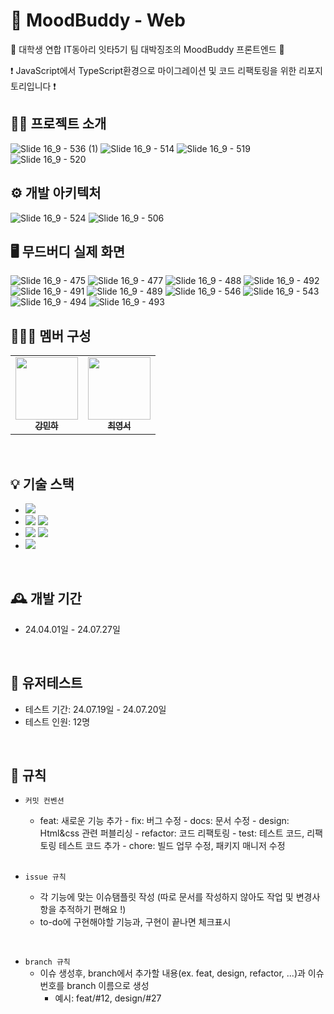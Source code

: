 # 📔 MoodBuddy - Web
🦫 대학생 연합 IT동아리 잇타5기 팀 대박징조의 MoodBuddy 프론트엔드 🦫<br>

❗️ JavaScript에서 TypeScript환경으로 마이그레이션 및 코드 리팩토링을 위한 리포지토리입니다 ❗️

## 👨‍💻 프로젝트 소개
![Slide 16_9 - 536 (1)](https://github.com/user-attachments/assets/61b83563-2496-4d61-aa91-29e4392e656f)
![Slide 16_9 - 514](https://github.com/user-attachments/assets/5c030d7a-882c-4ad2-af45-4086d8b97561)
![Slide 16_9 - 519](https://github.com/user-attachments/assets/dc002fed-dc2c-4511-816c-e321090d119d)
![Slide 16_9 - 520](https://github.com/user-attachments/assets/26d15186-8bcf-4c3a-91a8-b3cd98b69e89)
<br>

## ⚙️ 개발 아키텍처
![Slide 16_9 - 524](https://github.com/user-attachments/assets/13de24d9-5fd4-43c7-a5da-e324f6b4d867)
![Slide 16_9 - 506](https://github.com/user-attachments/assets/dc521e90-b4fd-4cd2-94e2-1e2d2a93dbbb)
<br>

## 🖥️ 무드버디 실제 화면
![Slide 16_9 - 475](https://github.com/user-attachments/assets/8db0dbf0-0c61-420b-9bb1-497f80b802dc)
![Slide 16_9 - 477](https://github.com/user-attachments/assets/fe4a279c-d872-48eb-ab29-2de2627d7631)
![Slide 16_9 - 488](https://github.com/user-attachments/assets/1d4a8bdc-5dc6-4015-861a-9f135cf07273)
![Slide 16_9 - 492](https://github.com/user-attachments/assets/b91aeb51-91fe-4059-a2ca-01e257a7f166)
![Slide 16_9 - 491](https://github.com/user-attachments/assets/3ec5da46-63de-4b67-99a3-aea10dd2477f)
![Slide 16_9 - 489](https://github.com/user-attachments/assets/7e1354f8-dbb5-47f8-925a-f3e44304e068)
![Slide 16_9 - 546](https://github.com/user-attachments/assets/73ad1b66-6ce5-4dc1-b5fd-f6b69f26f562)
![Slide 16_9 - 543](https://github.com/user-attachments/assets/9e3b67a0-2eee-443f-ad79-c42af3acaad7)
![Slide 16_9 - 494](https://github.com/user-attachments/assets/3d6159c0-b8f8-4f61-a8cf-dea0c27aa423)
![Slide 16_9 - 493](https://github.com/user-attachments/assets/5ecc9021-4309-44a1-bf54-f585b7707b3d)
<br>

## 🧑‍🤝‍🧑 멤버 구성
<table>
  <tr>
    <td align="center">
      <a href="https://github.com/m2na7">
        <img src="https://avatars.githubusercontent.com/u/118591632?v=4" width="100"><br>
        <sub><b>강민하</b></sub>
      </a>
    </td>
    <td align="center">
      <a href="https://github.com/YoungseoChoi23">
        <img src="https://avatars.githubusercontent.com/u/134666006?v=4" width="100"><br>
        <sub><b>최영서</b></sub>
      </a>
    </td>
  </tr>
</table>
<br>

## 💡 기술 스택
- <img src="https://img.shields.io/badge/React-61DAFB?style=flat-square&logo=React&logoColor=white"/>
- <img src="https://img.shields.io/badge/Vite-646CFF?style=flat-square&logo=Vite&logoColor=white"/> <img src="https://img.shields.io/badge/Yarn-2C8EBB?style=flat-square&logo=Yarn&logoColor=white"/>
- <img src="https://img.shields.io/badge/React Query-FF4154?style=flat-square&logo=React Query&logoColor=white"/>  <img src="https://img.shields.io/badge/Zustand-D2B48C?style=flat-square&logo=React Query&logoColor=white"/>
- <img src="https://img.shields.io/badge/Tailwind CSS-06B6D4?style=flat-square&logo=Tailwind CSS&logoColor=white"/>
<br>

## 🕰️ 개발 기간
- 24.04.01일 - 24.07.27일
<br>
  
## 👥 유저테스트
- 테스트 기간: 24.07.19일 - 24.07.20일
- 테스트 인원: 12명
<br>

## 📝 규칙

- `커밋 컨벤션`
  - feat: 새로운 기능 추가 - fix: 버그 수정 - docs: 문서 수정 - design: Html&css 관련 퍼블리싱 - refactor: 코드 리팩토링 - test: 테스트 코드, 리팩토링 테스트 코드 추가 - chore: 빌드 업무 수정, 패키지 매니저 수정
  <br>

- `issue 규칙`
  - 각 기능에 맞는 이슈탬플릿 작성 (따로 문서를 작성하지 않아도 작업 및 변경사항을 추적하기 편해요 !)
  - to-do에 구현해야할 기능과, 구현이 끝나면 체크표시

<br>

- `branch 규칙`
  - 이슈 생성후, branch에서 추가할 내용(ex. feat, design, refactor, ...)과 이슈번호를 branch 이름으로 생성
    - 예시: feat/#12, design/#27
